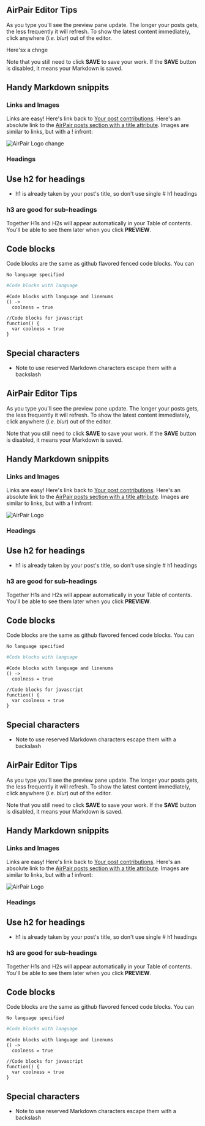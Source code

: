 ## AirPair Editor Tips

As you type you'll see the preview pane update. The longer your posts gets, the less frequently it will refresh. To show the latest content immediately, click anywhere (*i.e. blur*) out of the editor.

Here'sx a chnge

Note that you still need to click **SAVE** to save your work. If the **SAVE** button is disabled, it means your Markdown is saved.

## Handy Markdown snippits

### Links and Images

Links are easy! Here's link back to [Your post contributions](/posts/me). Here's an absolute link to the [AirPair posts section with a title attribute](https://airpair.com/posts "AirPair Posts"). Images are similar to links, but with a ! infront:

![AirPair Logo](/static/img/css/airpair-author.png)
change  
### Headings

## Use h2 for headings

- h1 is already taken by your post's title, so don't use single # h1 headings

### h3 are good for sub-headings

Together H1s and H2s will appear automatically in your Table of contents. You'll be able to see them later when you click **PREVIEW**.

## Code blocks

Code blocks are the same as github flavored fenced code blocks. You can

```
No language specified
```

```coffeescript
#Code blocks with language
```

```coffeescript,linenums=true
#Code blocks with language and linenums
() ->
  coolness = true
```

```javascript,linenums=true
//Code blocks for javascript
function() {
  var coolness = true
}
```

## Special characters

* Note to use reserved Markdown characters escape them with a backslash

## AirPair Editor Tips

As you type you'll see the preview pane update. The longer your posts gets, the less frequently it will refresh. To show the latest content immediately, click anywhere (*i.e. blur*) out of the editor.

Note that you still need to click **SAVE** to save your work. If the **SAVE** button is disabled, it means your Markdown is saved.

## Handy Markdown snippits

### Links and Images

Links are easy! Here's link back to [Your post contributions](/posts/me). Here's an absolute link to the [AirPair posts section with a title attribute](https://airpair.com/posts "AirPair Posts"). Images are similar to links, but with a ! infront:

![AirPair Logo](/static/img/css/airpair-author.png)

### Headings

## Use h2 for headings

- h1 is already taken by your post's title, so don't use single # h1 headings

### h3 are good for sub-headings

Together H1s and H2s will appear automatically in your Table of contents. You'll be able to see them later when you click **PREVIEW**.

## Code blocks

Code blocks are the same as github flavored fenced code blocks. You can

```
No language specified
```

```coffeescript
#Code blocks with language
```

```coffeescript,linenums=true
#Code blocks with language and linenums
() ->
  coolness = true
```

```javascript,linenums=true
//Code blocks for javascript
function() {
  var coolness = true
}
```

## Special characters

* Note to use reserved Markdown characters escape them with a backslash

## AirPair Editor Tips

As you type you'll see the preview pane update. The longer your posts gets, the less frequently it will refresh. To show the latest content immediately, click anywhere (*i.e. blur*) out of the editor.

Note that you still need to click **SAVE** to save your work. If the **SAVE** button is disabled, it means your Markdown is saved.

## Handy Markdown snippits

### Links and Images

Links are easy! Here's link back to [Your post contributions](/posts/me). Here's an absolute link to the [AirPair posts section with a title attribute](https://airpair.com/posts "AirPair Posts"). Images are similar to links, but with a ! infront:

![AirPair Logo](/static/img/css/airpair-author.png)

### Headings

## Use h2 for headings

- h1 is already taken by your post's title, so don't use single # h1 headings

### h3 are good for sub-headings

Together H1s and H2s will appear automatically in your Table of contents. You'll be able to see them later when you click **PREVIEW**.

## Code blocks

Code blocks are the same as github flavored fenced code blocks. You can

```
No language specified
```

```coffeescript
#Code blocks with language
```

```coffeescript,linenums=true
#Code blocks with language and linenums
() ->
  coolness = true
```

```javascript,linenums=true
//Code blocks for javascript
function() {
  var coolness = true
}
```

## Special characters

* Note to use reserved Markdown characters escape them with a backslash

